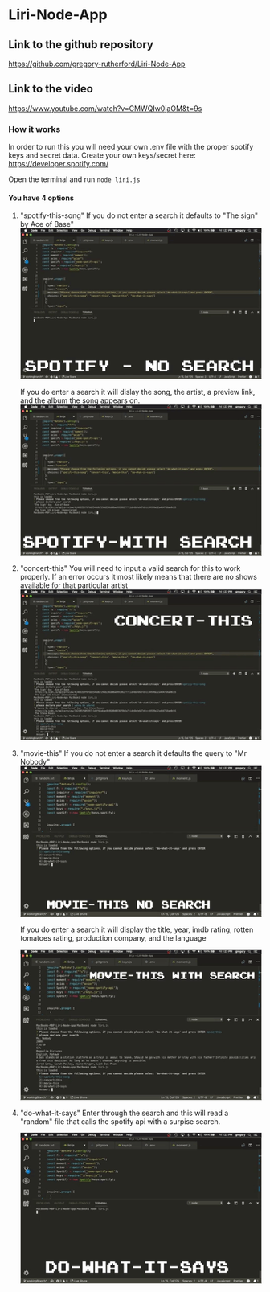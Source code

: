 # Liri-Node-App
## Link to the github repository
https://github.com/gregory-rutherford/Liri-Node-App
## Link to the video
https://www.youtube.com/watch?v=CMWQIw0jaOM&t=9s

### How it works
In order to run this you will need your own .env file
with the proper spotify keys and secret data. Create your own keys/secret here:
https://developer.spotify.com/

Open the terminal and run `node liri.js`

#### You have 4 options
1. "spotify-this-song" 
    If you do not enter a search it defaults to "The sign" by Ace of Base"
    ![Spotify Gif](/images/giphy.gif)
    
    If you do enter a search it will dislay the song, the artist, a preview link, and the album the song appears on.
    ![Spotify search Gif](/images/giphy(1).gif)
2. "concert-this"
    You will need to input a valid search for this to work properly. If an error occurs it most likely means that there are no shows available for that particular artist
    ![concert gif](/images/giphy(2).gif)
3. "movie-this"
    If you do not enter a search it defaults the query to "Mr Nobody"
    ![movie no search gif](/images/giphy(3).gif)

    If you do enter a search it will display the title, year, imdb rating, rotten tomatoes rating, production company, and the language

    ![movie search gif](/images/giphy(4).gif)
4. "do-what-it-says"
    Enter through the search and this will read a "random" file that calls the spotify api with a surpise search.
    
    ![do it gif](/images/giphy(5).gif)
